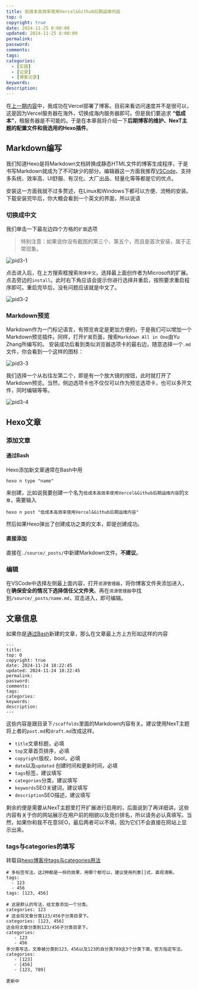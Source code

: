 ```yaml
---
title: 低成本高效率使用Vercel&Github后期运维内容
top: 0
copyright: true
date: 2024-11-25 8:00:00
updated: 2024-11-25 8:00:00
permalink:
password:
comments:
tags:
categories:
  - [实践]
  - [记录]
  - [博客记录]
keywords:
description:
---
```

在[上一期内容](/post/pid1)中，我成功在Vercel部署了博客。目前来看访问速度并不是很可以，这是因为Vercel服务器在海外，切换成海内服务器即可。但是我们要追求 **“低成本”**，租服务器是不可能的。于是在本章我将介绍一下**后期博客的维护、NexT主题的配置文件和我选用的Hexo插件**。<!--more-->
## Markdown编写
我们知道Hexo是将Markdown文档转换成静态HTML文件的博客生成程序，于是书写Markdown就成为了不可缺少的部分。编辑器这一方面我推荐[VSCode](https://code.visualstudio.com/)，支持多系统、效率高、UI舒服、有汉化、大厂出品、轻量化等等都是它的优点。

安装这一方面我就不过多赘述，在Linux和Windows下都可以方便、流畅的安装。下载安装完毕后，你大概会看到一个英文的界面，所以说请
### 切换成中文
我们单击一下最左边四个方格的`扩展`选项
> 特别注意：如果说你没有截图的第三个、第五个，而且是首次安装，属于正常现象。

![pid3-1](https://pic.imgdb.cn/item/6743339588c538a9b5bb66fc.png)

点击进入后，在上方搜索框搜索`简体中文`，选择最上面创作者为Microsoft的扩展。点击旁边的`install`。此时右下角应该会提示你进行选择并重启，按照要求重启程序即可。重启完毕后，没有问题应该就是中文了。

![pid3-2](https://pic.imgdb.cn/item/6743339688c538a9b5bb66fd.png)

### Markdown预览
Markdown作为一门标记语言，有预览肯定是更加方便的，于是我们可以增加一个Markdown预览插件。同样，打开`扩展`页面，搜索`Markdown All in One`由Yu Zhang所编写的。
安装成功后看到类似浏览器选项卡的最右边，随意选择一个`.md`文件，你会看到一个这样的图标：

![pid3-3](https://pic.imgdb.cn/item/6743339788c538a9b5bb66fe.png)

我们选择一个从右往左第二个，即是有一个放大镜的按钮，此时就打开了Markdown预览。当然，侧边选项卡也不仅仅可以作为预览选项卡，也可以多开文件，同时编辑等等。

![pid3-4](https://pic.imgdb.cn/item/6743339788c538a9b5bb66ff.png)

## Hexo文章
### 添加文章
#### 通过Bash
Hexo添加新文章通常在Bash中用
```
hexo n type "name"
```
来创建，比如说我要创建一个名为`低成本高效率使用Vercel&Github后期运维内容`的`文章`，需要输入
```
hexo n post "低成本高效率使用Vercel&Github后期运维内容"
```
然后如果Hexo弹出了创建成功之类的文本，即是创建成功。
#### 直接添加
直接在`./source/_posts/`中新建Markdown文件。**不建议**。
### 编辑
在VSCode中选择左侧最上面内容，打开`资源管理器`，将你博客文件夹添加进入，在**确保安全的情况下选择信任父文件夹**。再在`资源管理器`中找到`/source/_posts/name.md`，双击进入，即可编辑。
## 文章信息
如果你是[通过Bash](#通过Bsah)新建的文章，那么在文章最上方上方形如这样的内容
```
---
title: 
top: 0
copyright: true
date: 2024-11-24 18:22:45
updated: 2024-11-24 18:22:45
permalink:
password:
comments:
tags:
categories:
keywords:
description:
---
```
这些内容是跟目录下`/scaffolds`里面的Markdown内容有关。建议使用NexT主题将上者的`post.md`和`draft.md`改成这样。
- `title`文章标题，必填
- `top`文章首页排序，必填
- `copyright`版权，bool，必填
- `date`以及`updated` 创建时间和更新时间，必填
- `tags`标签，建议填写
- `categories`分类，建议填写
- `keywords`SEO关键词，建议填写
- `description`SEO描述，建议填写

剩余的便是需要从NexT主题里打开扩展进行启用的，后面说到了再详细讲。这些内容有关于你的网站展示在用户前的相貌以及竞价排名，所以请务必认真填写。当然，如果你和我不在意SEO，最后两者可以不填，因为它们不会直接在网站上显示出来。
### tags与categories的填写
转载自[hexo博客中tags与categories用法](https://zhuanlan.zhihu.com/p/348131730)
```
# 多标签写法，这2种都是一样的效果，用哪个都可以，建议使用列表[]式，直观清晰。
tags:
  - 123
  - 456
tags: [123, 456]

# 这是默认的写法，给文章添加一个分类。
categories: 123
# 这会将文章分类123/456子分类目录下。
categories: [123, 456]
这会将文章分类到123/456子分类目录下。
categories:
   - 123
   - 456
多分类写法，文章被分类到123、456以及123的自分类789这3个分类下面，官方指定写法。
categories:
   - [123]
   - [456]
   - [123, 789]
```
`更新中`